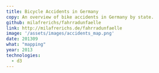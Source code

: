 ```yaml
---
title: Bicycle Accidents in Germany
copy: An overview of bike accidents in Germany by state.
github: milafrerichs/fahrradunfaelle
link: http://milafrerichs.de/fahrradunfaelle
image: '/assets/images/accidents_map.png'
date: 201309
what: "mapping"
year: 2013
technologies:
  - d3
---
```

